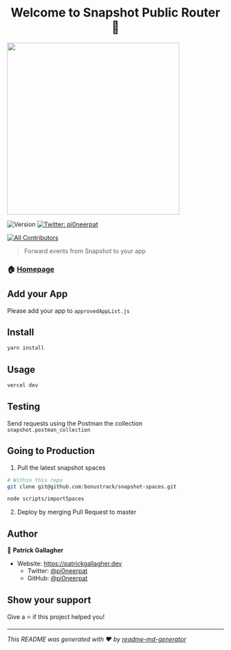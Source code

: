 <h1 align="center">Welcome to Snapshot Public Router 👋</h1>

<img width="400" src="src/images/banner.png"/>

<p>
  <img alt="Version" src="https://img.shields.io/badge/version-1.0.0-blue.svg?cacheSeconds=2592000" />
  <a href="https://twitter.com/pi0neerpat" target="_blank">
    <img alt="Twitter: pi0neerpat" src="https://img.shields.io/twitter/follow/pi0neerpat.svg?style=social" />
  </a>
</p>

<!-- ALL-CONTRIBUTORS-BADGE:START - Do not remove or modify this section -->

[![All Contributors](https://img.shields.io/badge/all_contributors-1-orange.svg?style=flat-square)](#contributors-)

<!-- ALL-CONTRIBUTORS-BADGE:END -->

> Forward events from Snapshot to your app
>
> >

### 🏠 [Homepage](https://snapshot.collab.land/)

## Add your App

Please add your app to `approvedAppList.js`

## Install

```sh
yarn install
```

## Usage

```sh
vercel dev
```

## Testing

Send requests using the Postman the collection `snapshot.postman_collection`

## Going to Production

1. Pull the latest snapshot spaces

```bash
# Within this repo
git clone git@github.com:bonustrack/snapshot-spaces.git

node scripts/importSpaces
```

2. Deploy by merging Pull Request to master

## Author

👤 **Patrick Gallagher**

- Website: https://patrickgallagher.dev
  - Twitter: [@pi0neerpat](https://twitter.com/pi0neerpat)
  - GitHub: [@pi0neerpat](https://github.com/pi0neerpat)

## Show your support

Give a ⭐️ if this project helped you!

---

_This README was generated with ❤️ by [readme-md-generator](https://github.com/kefranabg/readme-md-generator)_
